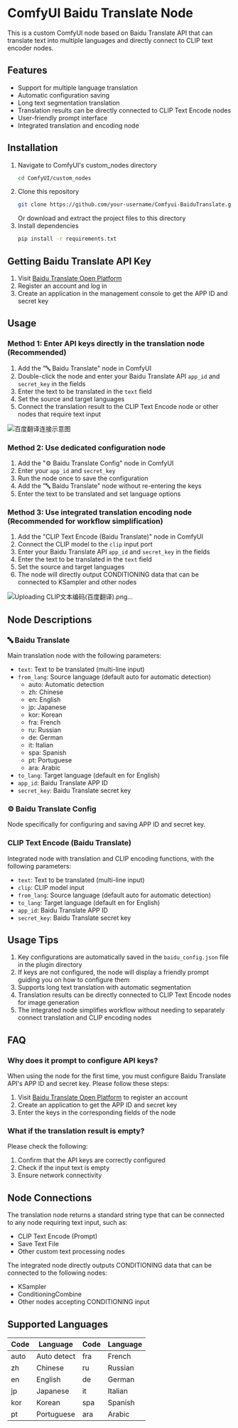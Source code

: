 # ComfyUI Baidu Translate Node

This is a custom ComfyUI node based on Baidu Translate API that can translate text into multiple languages and directly connect to CLIP text encoder nodes.

## Features

- Support for multiple language translation
- Automatic configuration saving
- Long text segmentation translation
- Translation results can be directly connected to CLIP Text Encode nodes
- User-friendly prompt interface
- Integrated translation and encoding node

## Installation

1. Navigate to ComfyUI's custom_nodes directory
   ```bash
   cd ComfyUI/custom_nodes
   ```
2. Clone this repository
   ```bash
   git clone https://github.com/your-username/Comfyui-BaiduTranslate.git
   ```
   Or download and extract the project files to this directory
3. Install dependencies
   ```bash
   pip install -r requirements.txt
   ```

## Getting Baidu Translate API Key

1. Visit [Baidu Translate Open Platform](https://fanyi-api.baidu.com/)
2. Register an account and log in
3. Create an application in the management console to get the APP ID and secret key

## Usage

### Method 1: Enter API keys directly in the translation node (Recommended)

1. Add the "🔤 Baidu Translate" node in ComfyUI
2. Double-click the node and enter your Baidu Translate API `app_id` and `secret_key` in the fields
3. Enter the text to be translated in the `text` field
4. Set the source and target languages
5. Connect the translation result to the CLIP Text Encode node or other nodes that require text input

![百度翻译连接示意图](https://github.com/user-attachments/assets/0218e91a-d475-4346-901b-4ab5f6ffed12)


### Method 2: Use dedicated configuration node

1. Add the "⚙️ Baidu Translate Config" node in ComfyUI
2. Enter your `app_id` and `secret_key`
3. Run the node once to save the configuration
4. Add the "🔤 Baidu Translate" node without re-entering the keys
5. Enter the text to be translated and set language options

### Method 3: Use integrated translation encoding node (Recommended for workflow simplification)

1. Add the "CLIP Text Encode (Baidu Translate)" node in ComfyUI
2. Connect the CLIP model to the `clip` input port
3. Enter your Baidu Translate API `app_id` and `secret_key` in the fields
4. Enter the text to be translated in the `text` field
5. Set the source and target languages
6. The node will directly output CONDITIONING data that can be connected to KSampler and other nodes

![Uploading CLIP文本编码(百度翻译).png…]()


## Node Descriptions

### 🔤 Baidu Translate

Main translation node with the following parameters:
- `text`: Text to be translated (multi-line input)
- `from_lang`: Source language (default auto for automatic detection)
  - auto: Automatic detection
  - zh: Chinese
  - en: English
  - jp: Japanese
  - kor: Korean
  - fra: French
  - ru: Russian
  - de: German
  - it: Italian
  - spa: Spanish
  - pt: Portuguese
  - ara: Arabic
- `to_lang`: Target language (default en for English)
- `app_id`: Baidu Translate APP ID
- `secret_key`: Baidu Translate secret key

### ⚙️ Baidu Translate Config

Node specifically for configuring and saving APP ID and secret key.

### CLIP Text Encode (Baidu Translate)

Integrated node with translation and CLIP encoding functions, with the following parameters:
- `text`: Text to be translated (multi-line input)
- `clip`: CLIP model input
- `from_lang`: Source language (default auto for automatic detection)
- `to_lang`: Target language (default en for English)
- `app_id`: Baidu Translate APP ID
- `secret_key`: Baidu Translate secret key

## Usage Tips

1. Key configurations are automatically saved in the `baidu_config.json` file in the plugin directory
2. If keys are not configured, the node will display a friendly prompt guiding you on how to configure them
3. Supports long text translation with automatic segmentation
4. Translation results can be directly connected to CLIP Text Encode nodes for image generation
5. The integrated node simplifies workflow without needing to separately connect translation and CLIP encoding nodes

## FAQ

### Why does it prompt to configure API keys?

When using the node for the first time, you must configure Baidu Translate API's APP ID and secret key. Please follow these steps:
1. Visit [Baidu Translate Open Platform](https://fanyi-api.baidu.com/product/113) to register an account
2. Create an application to get the APP ID and secret key
3. Enter the keys in the corresponding fields of the node

### What if the translation result is empty?

Please check the following:
1. Confirm that the API keys are correctly configured
2. Check if the input text is empty
3. Ensure network connectivity

## Node Connections

The translation node returns a standard string type that can be connected to any node requiring text input, such as:
- CLIP Text Encode (Prompt)
- Save Text File
- Other custom text processing nodes

The integrated node directly outputs CONDITIONING data that can be connected to the following nodes:
- KSampler
- ConditioningCombine
- Other nodes accepting CONDITIONING input

## Supported Languages

| Code | Language    | Code | Language    |
|------|-------------|------|-------------|
| auto | Auto detect | fra  | French      |
| zh   | Chinese     | ru   | Russian     |
| en   | English     | de   | German      |
| jp   | Japanese    | it   | Italian     |
| kor  | Korean      | spa  | Spanish     |
| pt   | Portuguese  | ara  | Arabic      |
